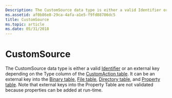 ```yaml
---
Description: The CustomSource data type is either a valid Identifier or an external key depending on the Type column of the CustomAction table.
ms.assetid: af0b86e8-29ca-4afa-a1e5-f9fd88786dc5
title: CustomSource
ms.topic: article
ms.date: 05/31/2018
---
```


# CustomSource

The CustomSource data type is either a valid [Identifier](identifier.md) or an external key depending on the Type column of the [CustomAction table](customaction-table.md). It can be an external key into the [Binary table](binary-table.md), [File table](file-table.md), [Directory table](directory-table.md), and [Property table](property-table.md). Note that external keys into the Property Table are not validated because properties can be added at run-time.

 

 



